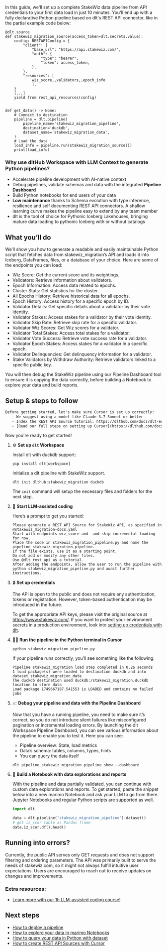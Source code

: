 In this guide, we'll set up a complete StakeWiz data pipeline from API credentials to your first data load in just 10 minutes. You'll end up with a fully declarative Python pipeline based on dlt's REST API connector, like in the partial example code below:

```python-outcome
@dlt.source
def stakewiz_migration_source(access_token=dlt.secrets.value):
    config: RESTAPIConfig = {
        "client": {
            "base_url": "https://api.stakewiz.com/",
            "auth": {
                "type": "bearer",
                "token": access_token,
            },
        },
        "resources": [
            wiz_score,,validators,,epoch_info
            ],
    }
    [...]
    yield from rest_api_resources(config)


def get_data() -> None:
    # Connect to destination
    pipeline = dlt.pipeline(
        pipeline_name='stakewiz_migration_pipeline',
        destination='duckdb',
        dataset_name='stakewiz_migration_data', 
    )
    # Load the data
    load_info = pipeline.run(stakewiz_migration_source())
    print(load_info) 
```

### Why use dltHub Workspace with LLM Context to generate Python pipelines?

- Accelerate pipeline development with AI-native context
- Debug pipelines, validate schemas and data with the integrated **Pipeline Dashboard**
- Build Python notebooks for end users of your data
- **Low maintenance** thanks to Schema evolution with type inference, resilience and self documenting REST API connectors. A shallow learning curve makes the pipeline easy to extend by any team member
- dlt is the tool of choice for Pythonic Iceberg Lakehouses, bringing mature data loading to pythonic Iceberg with or without catalogs

## What you’ll do

We’ll show you how to generate a readable and easily maintainable Python script that fetches data from stakewiz_migration’s API and loads it into Iceberg, DataFrames, files, or a database of your choice. Here are some of the endpoints you can load:

- Wiz Score: Get the current score and its weightings.
- Validators: Retrieve information about validators.
- Epoch Information: Access data related to epochs.
- Cluster Stats: Get statistics for the cluster.
- All Epochs History: Retrieve historical data for all epochs.
- Epoch History: Access history for a specific epoch by ID.
- Validator Details: Get specific details about a validator by their vote identity.
- Validator Stakes: Access stakes for a validator by their vote identity.
- Validator Skip Rate: Retrieve skip rate for a specific validator.
- Validator Wiz Scores: Get Wiz scores for a validator.
- Validator Total Stakes: Access total stakes for a validator.
- Validator Vote Success: Retrieve vote success rate for a validator.
- Validator Epoch Stakes: Access stakes for a validator in a specific epoch.
- Validator Delinquencies: Get delinquency information for a validator.
- Stake Validators by Withdraw Authority: Retrieve validators linked to a specific public key.

You will then debug the StakeWiz pipeline using our Pipeline Dashboard tool to ensure it is copying the data correctly, before building a Notebook to explore your data and build reports.

## Setup & steps to follow

```default
Before getting started, let's make sure Cursor is set up correctly:
   - We suggest using a model like Claude 3.7 Sonnet or better
   - Index the REST API Source tutorial: https://dlthub.com/docs/dlt-ecosystem/verified-sources/rest_api/ and add it to context as **@dlt rest api**
   - [Read our full steps on setting up Cursor](https://dlthub.com/docs/dlt-ecosystem/llm-tooling/cursor-restapi#23-configuring-cursor-with-documentation)
```

Now you're ready to get started!

1. ⚙️ **Set up `dlt` Workspace**
    
    Install dlt with duckdb support:
    ```shell
    pip install dlt[workspace]
    ```

    Initialize a dlt pipeline with StakeWiz support.
    ```shell
    dlt init dlthub:stakewiz_migration duckdb
    ```

    The `init` command will setup the necessary files and folders for the next step.
    
2. 🤠 **Start LLM-assisted coding**
    
    Here’s a prompt to get you started:
    
    ```prompt
    Please generate a REST API Source for StakeWiz API, as specified in @stakewiz_migration-docs.yaml 
    Start with endpoints wiz_score and  and skip incremental loading for now. 
    Place the code in stakewiz_migration_pipeline.py and name the pipeline stakewiz_migration_pipeline. 
    If the file exists, use it as a starting point. 
    Do not add or modify any other files. 
    Use @dlt rest api as a tutorial. 
    After adding the endpoints, allow the user to run the pipeline with python stakewiz_migration_pipeline.py and await further instructions.
    ```

    
3. 🔒 **Set up credentials** 
    
    The API is open to the public and does not require any authentication, tokens or registration. However, token-based authentication may be introduced in the future.
    
    To get the appropriate API keys, please visit the original source at https://www.stakewiz.com/.
    If you want to protect your environment secrets in a production environment, look into [setting up credentials with dlt](https://dlthub.com/docs/walkthroughs/add_credentials).
    
4. 🏃‍♀️ **Run the pipeline in the Python terminal in Cursor**
    
    ```shell
    python stakewiz_migration_pipeline.py
    ```
    
    If your pipeline runs correctly, you’ll see something like the following:
    
    ```shell
    Pipeline stakewiz_migration load step completed in 0.26 seconds
    1 load package(s) were loaded to destination duckdb and into dataset stakewiz_migration_data
    The duckdb destination used duckdb:/stakewiz_migration.duckdb location to store data
    Load package 1749667187.541553 is LOADED and contains no failed jobs
    ```
    
5. 📈 **Debug your pipeline and data with the Pipeline Dashboard**

    Now that you have a running pipeline, you need to make sure it’s correct, so you do not introduce silent failures like misconfigured pagination or incremental loading errors. By launching the dlt Workspace Pipeline Dashboard, you can see various information about the pipeline to enable you to test it. Here you can see:
    - Pipeline overview: State, load metrics
    - Data’s schema: tables, columns, types, hints
    - You can query the data itself
    
    ```shell
    dlt pipeline stakewiz_migration_pipeline show --dashboard
    ```
    
6. 🐍 **Build a Notebook with data explorations and reports**

    With the pipeline and data partially validated, you can continue with custom data explorations and reports. To get started, paste the snippet below into a new marimo Notebook and ask your LLM to go from there. Jupyter Notebooks and regular Python scripts are supported as well.

    
    ```python
    import dlt

   data = dlt.pipeline("stakewiz_migration_pipeline").dataset()
   # get iz_scor table as Pandas frame
   data.iz_scor.df().head()
    ```

## Running into errors?

Currently, the public API serves only GET requests and does not support filtering and ordering parameters. The API was primarily built to serve the needs of stakewiz.com, so it might not always fulfill intuitive user expectations. Users are encouraged to reach out to receive updates on changes and improvements.

### Extra resources:

- [Learn more with our 1h LLM-assisted coding course!](https://www.youtube.com/watch?v=GGid70rnJuM)

## Next steps

- [How to deploy a pipeline](https://dlthub.com/docs/walkthroughs/deploy-a-pipeline)
- [How to explore your data in marimo Notebooks](https://dlthub.com/docs/general-usage/dataset-access/marimo)
- [How to query your data in Python with dataset](https://dlthub.com/docs/general-usage/dataset-access/dataset)
- [How to create REST API Sources with Cursor](https://dlthub.com/docs/dlt-ecosystem/llm-tooling/cursor-restapi)